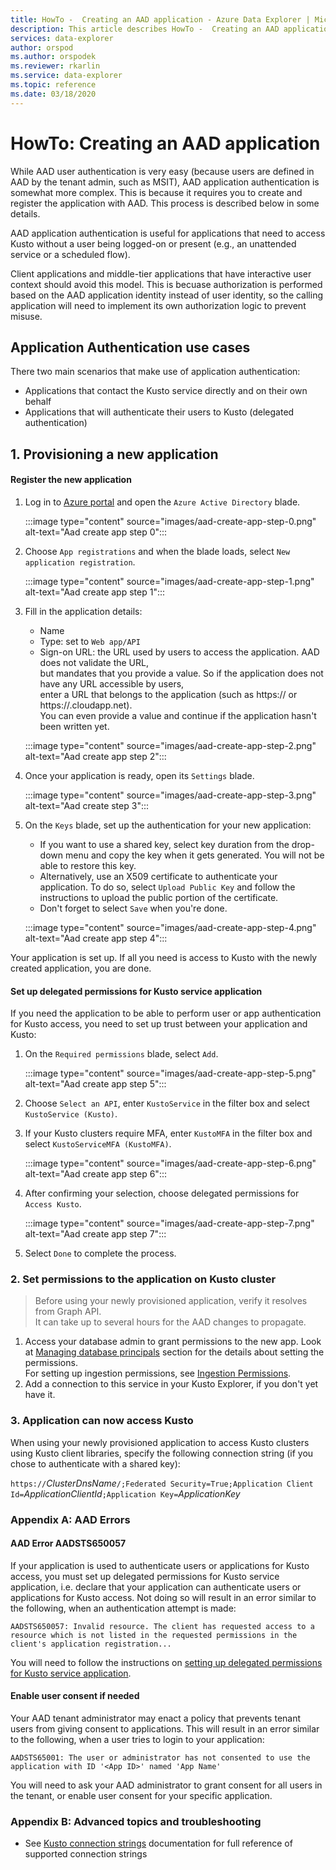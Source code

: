```yaml
---
title: HowTo -  Creating an AAD application - Azure Data Explorer | Microsoft Docs
description: This article describes HowTo -  Creating an AAD application in Azure Data Explorer.
services: data-explorer
author: orspod
ms.author: orspodek
ms.reviewer: rkarlin
ms.service: data-explorer
ms.topic: reference
ms.date: 03/18/2020
---
```

# HowTo: Creating an AAD application

While AAD user authentication is very easy (because users are defined in AAD by
the tenant admin, such as MSIT), AAD application authentication
is somewhat more complex. This is because it requires you to create and register the application
with AAD. This process is described below in some details.

AAD application authentication is useful for applications that need to access Kusto without a user being
logged-on or present (e.g., an unattended service or a scheduled flow).

Client applications and middle-tier applications that have interactive user context should avoid this model. This is becuase authorization is performed based on the AAD
application identity instead of user identity, so the calling application will need to implement its own authorization logic to prevent misuse.

## Application Authentication use cases

There two main scenarios that make use of application authentication:
* Applications that contact the Kusto service directly and on their own behalf
* Applications that will authenticate their users to Kusto (delegated authentication)

## 1. Provisioning a new application

#### Register the new application

1. Log in to [Azure portal](https://portal.azure.com) and open the `Azure Active Directory` blade.

    :::image type="content" source="images/aad-create-app-step-0.png" alt-text="Aad create app step 0":::

1. Choose `App registrations` and when the blade loads, select `New application registration`.

    :::image type="content" source="images/aad-create-app-step-1.png" alt-text="Aad create app step 1":::

1. Fill in the application details:
    * Name
    * Type: set to `Web app/API`
    * Sign-on URL: the URL used by users to access the application. AAD does not validate the URL,<br>
        but mandates that you provide a value. So if the application does not have any URL accessible by users,<br>
        enter a URL that belongs to the application (such as https://<APP-CNAME> or https://<CLOUD-SERVICE-NAME>.cloudapp.net).<br>
        You can even provide a value and continue if the application hasn't been written yet.

    
    :::image type="content" source="images/aad-create-app-step-2.png" alt-text="Aad create app step 2":::

1. Once your application is ready, open its `Settings` blade.

    :::image type="content" source="images/aad-create-app-step-3.png" alt-text="Aad create step 3":::

1. On the `Keys` blade, set up the authentication for your new application:
    * If you want to use a shared key, select key duration from the drop-down menu and copy the key when it gets generated.
        You will not be able to restore this key.
    * Alternatively, use an X509 certificate to authenticate your application.
        To do so, select `Upload Public Key` and follow the instructions to upload the public portion of the certificate.
    * Don't forget to select `Save` when you're done.

    :::image type="content" source="images/aad-create-app-step-4.png" alt-text="Aad create app step 4":::

Your application is set up. If all you need is access to Kusto with the newly created application, you are done.

#### Set up delegated permissions for Kusto service application

If you need the application to be able to perform user or app authentication for Kusto access, you need to set up trust between your application and Kusto:

1. On the `Required permissions` blade, select `Add`.

    :::image type="content" source="images/aad-create-app-step-5.png" alt-text="Aad create app step 5":::
   
1. Choose `Select an API`, enter `KustoService` in the filter box and select `KustoService (Kusto)`.
1. If your Kusto clusters require MFA, enter `KustoMFA` in the filter box and select `KustoServiceMFA (KustoMFA)`.

    :::image type="content" source="images/aad-create-app-step-6.png" alt-text="Aad create app step 6":::

1. After confirming your selection, choose delegated permissions for `Access Kusto`.

   :::image type="content" source="images/aad-create-app-step-7.png" alt-text="Aad create app step 7":::

1. Select `Done` to complete the process.


### 2. Set permissions to the application on Kusto cluster

> Before using your newly provisioned application, verify it resolves from Graph API.<br>
    It can take up to several hours for the AAD changes to propagate.

1. Access your database admin to grant permissions to the new app.
Look at [Managing database principals](../security-roles.md) section for the details about setting the permissions.<br>
For setting up ingestion permissions, see [Ingestion Permissions](../../api/netfx/kusto-ingest-client-permissions.md).
1. Add a connection to this service in your Kusto Explorer, if you don't yet have it.

### 3. Application can now access Kusto

When using your newly provisioned application to access Kusto clusters using Kusto client libraries, specify the following connection string (if you chose to authenticate with a shared key):

`https://`*ClusterDnsName*`/;Federated Security=True;Application Client Id=`*ApplicationClientId*`;Application Key=`*ApplicationKey*


### Appendix A: AAD Errors

#### AAD Error AADSTS650057

If your application is used to authenticate users or applications for Kusto access, you must set up delegated permissions for Kusto service application, i.e. declare that your application can authenticate users or applications for Kusto access.
Not doing so will result in an error similar to the following, when an authentication attempt is made:

`AADSTS650057: Invalid resource. The client has requested access to a resource which is not listed in the requested permissions in the client's application registration...`

You will need to follow the instructions on [setting up delegated permissions for Kusto service application](#set-up-delegated-permissions-for-kusto-service-application).

#### Enable user consent if needed

Your AAD tenant administrator may enact a policy that prevents tenant users from giving consent to applications. This will result in an error similar to the following, when a user tries to login to your application:

`AADSTS65001: The user or administrator has not consented to use the application with ID '<App ID>' named 'App Name'`

You will need to ask your AAD administrator to grant consent for all users in the tenant, or enable user consent for your specific application.

### Appendix B: Advanced topics and troubleshooting

* See [Kusto connection strings](../../api/connection-strings/kusto.md) documentation for full reference of supported connection strings
